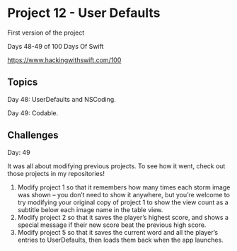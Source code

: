 # Project 12 - User Defaults

First version of the project

Days 48-49 of 100 Days Of Swift

https://www.hackingwithswift.com/100

## Topics

Day 48: UserDefaults and NSCoding.

Day 49: Codable.

## Challenges

Day: 49

It was all about modifying previous projects. To see how it went, check out those projects in my repositories!

1. Modify project 1 so that it remembers how many times each storm image was shown – you don’t need to show it anywhere, but you’re welcome to try modifying your original copy of project 1 to show the view count as a subtitle below each image name in the table view.
2. Modify project 2 so that it saves the player’s highest score, and shows a special message if their new score beat the previous high score.
3. Modify project 5 so that it saves the current word and all the player’s entries to UserDefaults, then loads them back when the app launches.
